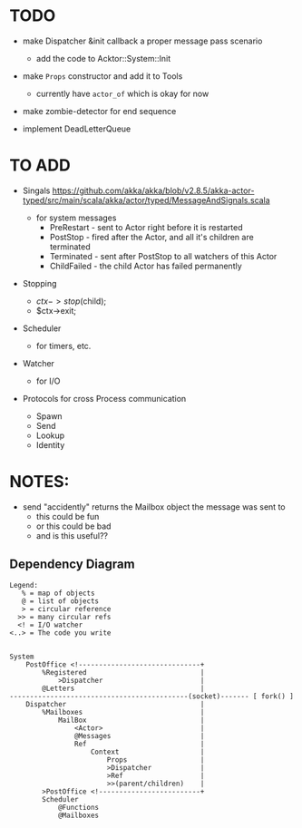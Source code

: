 # TODO

- make Dispatcher &init callback a proper message pass scenario
    - add the code to Acktor::System::Init

- make `Props` constructor and add it to Tools
    - currently have `actor_of` which is okay for now

- make zombie-detector for end sequence

- implement DeadLetterQueue


# TO ADD

- Singals
    https://github.com/akka/akka/blob/v2.8.5/akka-actor-typed/src/main/scala/akka/actor/typed/MessageAndSignals.scala
    - for system messages
        - PreRestart  - sent to Actor right before it is restarted
        - PostStop    - fired after the Actor, and all it's children are terminated
        - Terminated  - sent after PostStop to all watchers of this Actor
        - ChildFailed - the child Actor has failed permanently

- Stopping
    - $ctx->stop($child);
    - $ctx->exit;

- Scheduler
    - for timers, etc.

- Watcher
    - for I/O

- Protocols for cross Process communication
    - Spawn
    - Send
    - Lookup
    - Identity

# NOTES:

- send "accidently" returns the Mailbox object the message was sent to
    - this could be fun
    - or this could be bad
    - and is this useful??


## Dependency Diagram

```
Legend:
   % = map of objects
   @ = list of objects
   > = circular reference
  >> = many circular refs
  <! = I/O watcher
<..> = The code you write


System
    PostOffice <!------------------------------+
        %Registered                            |
            >Dispatcher                        |
        @Letters                               |
--------------------------------------------(socket)------- [ fork() ]
    Dispatcher                                 |
        %Mailboxes                             |
            MailBox                            |
                <Actor>                        |
                @Messages                      |
                Ref                            |
                    Context                    |
                        Props                  |
                        >Dispatcher            |
                        >Ref                   |
                        >>(parent/children)    |
        >PostOffice <!-------------------------+
        Scheduler
            @Functions
            @Mailboxes

```
